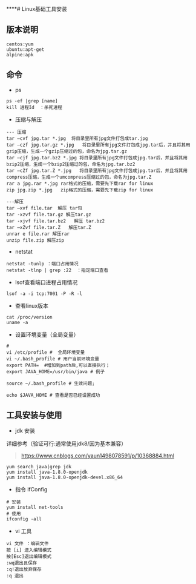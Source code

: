 ****# Linux基础工具安装

## 版本说明

```shell
centos:yum
ubuntu:apt-get
alpine:apk
```

## 命令

* ps

```shell
ps -ef |grep [name]
kill 进程Id  ：杀死进程
```

* 压缩与解压

```shell
--- 压缩
tar –cvf jpg.tar *.jpg  将目录里所有jpg文件打包成tar.jpg
tar –czf jpg.tar.gz *.jpg   将目录里所有jpg文件打包成jpg.tar后，并且将其用gzip压缩，生成一个gzip压缩过的包，命名为jpg.tar.gz
tar –cjf jpg.tar.bz2 *.jpg 将目录里所有jpg文件打包成jpg.tar后，并且将其用bzip2压缩，生成一个bzip2压缩过的包，命名为jpg.tar.bz2
tar –cZf jpg.tar.Z *.jpg   将目录里所有jpg文件打包成jpg.tar后，并且将其用compress压缩，生成一个umcompress压缩过的包，命名为jpg.tar.Z
rar a jpg.rar *.jpg rar格式的压缩，需要先下载rar for linux
zip jpg.zip *.jpg   zip格式的压缩，需要先下载zip for linux

---解压
tar –xvf file.tar  解压 tar包
tar -xzvf file.tar.gz 解压tar.gz
tar -xjvf file.tar.bz2   解压 tar.bz2
tar –xZvf file.tar.Z   解压tar.Z
unrar e file.rar 解压rar
unzip file.zip 解压zip

```

* netstat

```shell
netstat -tunlp ：端口占用情况
netstat -tlnp | grep :22  ：指定端口查看
```

* lsof查看端口进程占用情况

```shell
lsof -a -i tcp:7001 -P -R -l
```

* 查看linux版本

```shell
cat /proc/version
uname -a
```

* 设置环境变量（全局变量）

```shell
# 
vi /etc/profile #  全局环境变量
vi ~/.bash_profile # 用户当前环境变量
export PATH=  #增加到path后,可以直接执行；
export JAVA_HOME=/usr/bin/java # 例子

source ~/.bash_profile # 生效问题;

echo $JAVA_HOME # 查看是否已经设置成功
```

## 工具安装与使用

* jdk 安装

详细参考（验证可行:通常使用jdk8/因为基本兼容）
>https://www.cnblogs.com/yaun1498078591/p/10368884.html

```shell
yum search java|grep jdk
yum install java-1.8.0-openjdk
yum install java-1.8.0-openjdk-devel.x86_64
```

* 指令 ifConfig

```shell
# 安装
yum install net-tools 
# 使用
ifconfig -all  
````

* vi 工具

```shell
vi 文件 ：编辑文件
按 [i] 进入编辑模式  
按[Esc]退出编辑模式 
:wq退出且保存
:q!退出放弃保存
:q 退出
```
